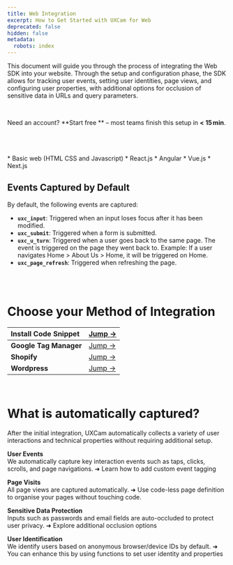 ```yaml
---
title: Web Integration
excerpt: How to Get Started with UXCam for Web
deprecated: false
hidden: false
metadata:
  robots: index
---
```

This document will guide you through the process of integrating the Web SDK into your website. Through the setup and configuration phase, the SDK allows for tracking user events, setting user identities, page views, and configuring user properties, with additional options for occlusion of sensitive data in URLs and query parameters.

<br />

<GitHubCallout type="note">Need an account? \*\*<Anchor label="Start free" target="_blank" href="https://app.uxcam.com/signup">Start free</Anchor>            \*\* – most teams finish this setup in **\< 15 min**.</GitHubCallout>

<br />

<br />

<br />

<Accordion title="Supported technologies (but not limited to..)" icon="fa-duotone fa-solid fa-code">
  * Basic web (HTML CSS and Javascript)
  * React.js
  * Angular
  * Vue.js
  * Next.js
</Accordion>

<br />

## Events Captured by Default

By default, the following events are captured:

* **`uxc_input`**: Triggered when an input loses focus after it has been modified.
* **`uxc_submit`**: Triggered when a form is submitted.
* **`uxc_u_turn`**: Triggered when a user goes back to the same page. The event is triggered on the page they went back to. Example: If a user navigates Home > About Us > Home, it will be triggered on Home.
* **`uxc_page_refresh`**: Triggered when refreshing the page.

<br />

<br />

# Choose your Method of Integration

| Install Code Snippet   | <a href="html-snippet#">Jump →</a>      |
| :--------------------- | :-------------------------------------- |
| **Google Tag Manager** | <a href="google-tag-manage#">Jump →</a> |
| **Shopify**            | <a href="shopify#">Jump →</a>           |
| **Wordpress**          | <a href="wordpress#">Jump →</a>         |

<br />

# What is automatically captured?

After the initial integration, UXCam automatically collects a variety of user interactions and technical properties without requiring additional setup.

**User Events**\
We automatically capture key interaction events such as taps, clicks, scrolls, and page navigations.
➜ Learn how to add custom event tagging

**Page Visits**\
All page views are captured automatically.
➜ Use code-less page definition to organise your pages without touching code.

**Sensitive Data Protection**\
Inputs such as passwords and email fields are auto-occluded to protect user privacy.
➜ Explore additional occlusion options

**User Identification**\
We identify users based on anonymous browser/device IDs by default.
➜ You can enhance this by using functions to set user identity and properties